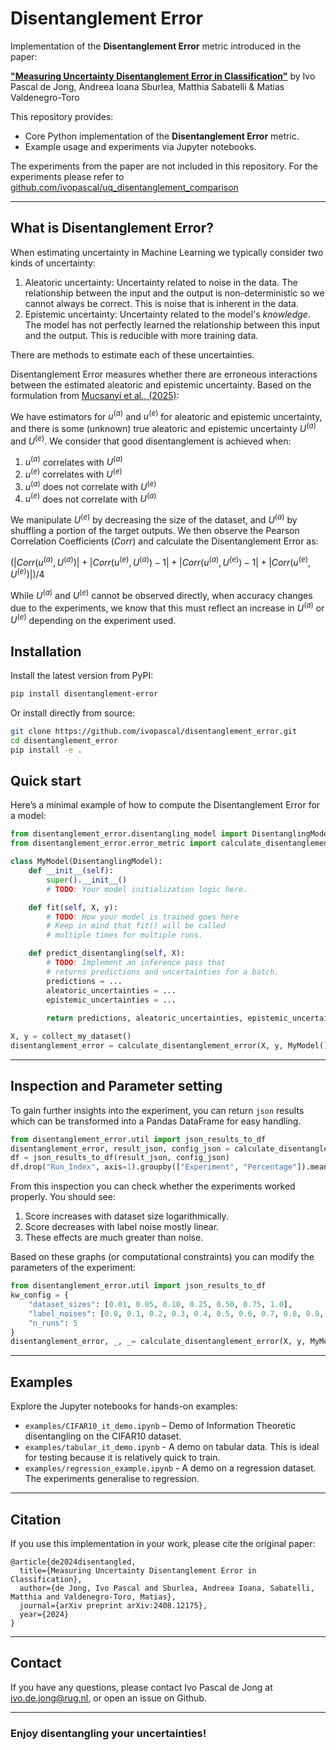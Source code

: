 # Disentanglement Error

Implementation of the **Disentanglement Error** metric introduced in the paper:

[**"Measuring Uncertainty Disentanglement Error in Classification"**](https://arxiv.org/abs/2408.12175)
by Ivo Pascal de Jong, Andreea Ioana Sburlea, Matthia Sabatelli & Matias Valdenegro-Toro

This repository provides:
- Core Python implementation of the **Disentanglement Error** metric.
- Example usage and experiments via Jupyter notebooks.

The experiments from the paper are not included in this repository. For the experiments please refer to [github.com/ivopascal/uq_disentanglement_comparison](https://github.com/ivopascal/uq_disentanglement_comparison)

---

## What is Disentanglement Error?

When estimating uncertainty in Machine Learning we typically consider two kinds of uncertainty:
1. Aleatoric uncertainty: Uncertainty related to noise in the data. The relationship between the input and the output 
is non-deterministic so we cannot always be correct. This is noise that is inherent in the data.
2. Epistemic uncertainty: Uncertainty related to the model's _knowledge_. The model has not perfectly learned the
relationship between this input and the output. This is reducible with more training data.

There are methods to estimate each of these uncertainties.

Disentanglement Error measures whether there are erroneous interactions between the estimated aleatoric and epistemic uncertainty. 
Based on the formulation from [Mucsanyi et al., (2025)](https://proceedings.neurips.cc/paper_files/paper/2024/hash/5afa9cb1e917b898ad418216dc726fbd-Abstract-Datasets_and_Benchmarks_Track.html):

We have estimators for $u^{(a)}$ and $u^{(e)}$ for aleatoric and epistemic uncertainty, 
and there is some (unknown) true aleatoric and epistemic uncertainty $U^{(a)}$ and $U^{(e)}$. 
We consider that good disentanglement is achieved when:
 1. $u^{(a)}$ correlates with $U^{(a)}$
 2. $u^{(e)}$ correlates with $U^{(e)}$
 3. $u^{(a)}$ does not correlate with $U^{(e)}$
 4. $u^{(e)}$ does not correlate with $U^{(a)}$

We manipulate $U^{(e)}$ by decreasing the size of the dataset, 
and $U^{(a)}$ by shuffling a portion of the target outputs.
We then observe the Pearson Correlation Coefficients ($Corr$) and calculate the Disentanglement Error as:

$(|Corr(u^{(a)}, U^{(a)})| + |Corr(u^{(e)}, U^{(a)})-1| + |Corr(u^{(a)}, U^{(e)})-1| + |Corr(u^{(e)}, U^{(e)})|) /4$

While $U^{(a)}$ and $U^{(e)}$ cannot be observed directly, 
when accuracy changes due to the experiments, we know that this must reflect an increase in $U^{(a)}$ or $U^{(e)}$ 
depending on the experiment used.

## Installation

Install the latest version from PyPI:

```bash
pip install disentanglement-error
```

Or install directly from source:
```bash
git clone https://github.com/ivopascal/disentanglement_error.git
cd disentanglement_error
pip install -e .
```

## Quick start
Here’s a minimal example of how to compute the Disentanglement Error for a model:
```python
from disentanglement_error.disentangling_model import DisentanglingModel
from disentanglement_error.error_metric import calculate_disentanglement_error

class MyModel(DisentanglingModel):
    def __init__(self):
        super().__init__()
        # TODO: Your model initialization logic here.

    def fit(self, X, y):
        # TODO: How your model is trained goes here
        # Keep in mind that fit() will be called
        # multiple times for multiple runs.

    def predict_disentangling(self, X):
        # TODO: Implement an inference pass that
        # returns predictions and uncertainties for a batch.
        predictions = ...
        aleatoric_uncertainties = ...
        epistemic_uncertainties = ...
        
        return predictions, aleatoric_uncertainties, epistemic_uncertainties

X, y = collect_my_dataset()
disentanglement_error = calculate_disentanglement_error(X, y, MyModel(), return_json=False)
```
---
## Inspection and Parameter setting
To gain further insights into the experiment, you can return `json` results 
which can be transformed into a Pandas DataFrame for easy handling. 
```python
from disentanglement_error.util import json_results_to_df
disentanglement_error, result_json, config_json = calculate_disentanglement_error(X, y, MyModel(), return_json=True)
df = json_results_to_df(result_json, config_json)
df.drop("Run_Index", axis=1).groupby(["Experiment", "Percentage"]).mean().groupby(['Experiment']).plot() # Simple plotting
```
From this inspection you can check whether the experiments worked properly. You should see:

1. Score increases with dataset size logarithmically.
2. Score decreases with label noise mostly linear.
3. These effects are much greater than noise.

Based on these graphs (or computational constraints) you can modify the parameters of the experiment:
```python
from disentanglement_error.util import json_results_to_df
kw_config = {    
    "dataset_sizes": [0.01, 0.05, 0.10, 0.25, 0.50, 0.75, 1.0],
    "label_noises": [0.0, 0.1, 0.2, 0.3, 0.4, 0.5, 0.6, 0.7, 0.8, 0.9, 1.0],
    "n_runs": 5
}
disentanglement_error, _, _= calculate_disentanglement_error(X, y, MyModel(), kw_config=kw_config)
```
---
## Examples

Explore the Jupyter notebooks for hands-on examples:

- `examples/CIFAR10_it_demo.ipynb` – Demo of Information Theoretic disentangling on the CIFAR10 dataset. 
- `examples/tabular_it_demo.ipynb` - A demo on tabular data. This is ideal for testing because it is relatively quick to train.
- `examples/regression_example.ipynb` - A demo on a regression dataset. The experiments generalise to regression.

---

## Citation

If you use this implementation in your work, please cite the original paper:
```text
@article{de2024disentangled,
  title={Measuring Uncertainty Disentanglement Error in Classification},
  author={de Jong, Ivo Pascal and Sburlea, Andreea Ioana, Sabatelli, Matthia and Valdenegro-Toro, Matias},
  journal={arXiv preprint arXiv:2408.12175},
  year={2024}
}
```
---
## Contact

If you have any questions, please contact Ivo Pascal de Jong at ivo.de.jong@rug.nl, or open an issue on Github. 

--- 
### Enjoy disentangling your uncertainties!
